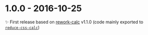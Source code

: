 # 1.0.0 - 2016-10-25

✨ First release based on [rework-calc](https://github.com/reworkcss/rework-calc) v1.1.0 (code mainly exported to [`reduce-css-calc`](https://github.com/MoOx/reduce-css-calc))